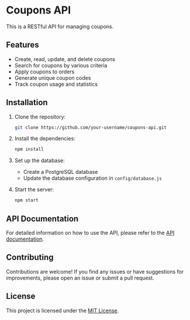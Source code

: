 # Coupons API

This is a RESTful API for managing coupons.

## Features

- Create, read, update, and delete coupons
- Search for coupons by various criteria
- Apply coupons to orders
- Generate unique coupon codes
- Track coupon usage and statistics

## Installation

1. Clone the repository:

   ```bash
   git clone https://github.com/your-username/coupons-api.git
   ```

2. Install the dependencies:

   ```bash
   npm install
   ```

3. Set up the database:

   - Create a PostgreSQL database
   - Update the database configuration in `config/database.js`

4. Start the server:

   ```bash
   npm start
   ```

## API Documentation

For detailed information on how to use the API, please refer to the [API documentation](docs/api.md).

## Contributing

Contributions are welcome! If you find any issues or have suggestions for improvements, please open an issue or submit a pull request.

## License

This project is licensed under the [MIT License](LICENSE).
